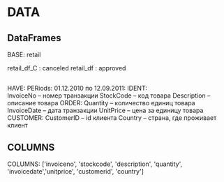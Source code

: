 # DATA

## DataFrames
BASE:         retail

retail_df_C  : canceled
retail_df    : approved

## 
HAVE:
    PERiods: 01.12.2010 по 12.09.2011:
IDENT:    
    InvoiceNo – номер транзакции
    StockCode – код товара
    Description – описание товара
ORDER:
    Quantity – количество единиц товара
    InvoiceDate – дата транзакции 
    UnitPrice – цена за единицу товара
CUSTOMER:
    CustomerID – id клиента
    Country – страна, где проживает клиент
## COLUMNS
COLUMNS: ['invoiceno', 'stockcode', 'description', 'quantity', 'invoicedate','unitprice', 'customerid', 'country']